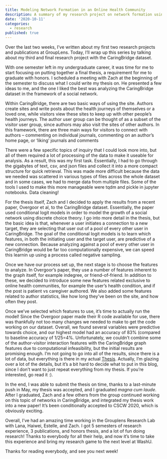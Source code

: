 ```yaml
---
title: Modeling Network Formation in an Online Health Community
description: A summary of my research project on network formation using the CaringBridge dataset.
date: '2020-10-11'
categories:
  - research
published: true
---
```


Over the last two weeks, I’ve written about my first two research projects and publications at GroupLens. Today, I’ll wrap up this series by talking about my third and final research project with the CaringBridge dataset.

With one semester left in my undergraduate career, it was time for me to start focusing on putting together a final thesis, a requirement for me to graduate with honors. I scheduled a meeting with Zach at the beginning of the semester to discuss what I could write my thesis on. He presented a few ideas to me, and the one I liked the best was analyzing the CaringBridge dataset in the framework of a social network.

Within CaringBridge, there are two basic ways of using the site. Authors create sites and write posts about the health journeys of themselves or a loved one, while visitors view these sites to keep up with other people’s health journeys. The author user group can be thought of as a subset of the visitor user group, since authors may also visit the sites of other authors. In this framework, there are three main ways for visitors to connect with authors – commenting on individual journals, commenting on an author’s home page, or ‘liking’ journals and comments

There were a few specific topics of inquiry that I could look more into, but all of them required a lot of processing of the data to make it useable for analysis. As a result, this was my first task. Essentially, I had to go through the gigabytes of text, csv, and json files and collect it into a more compact structure for quick retrieval. This was made more difficult because the data we needed was scattered in various types of files across the whole dataset and in some cases, we had to merge data from multiple files. Some of the tools I used to make this more manageable were tqdm and pickle in jupyter notebooks. Data cleaning!

For the thesis itself, Zach and I decided to apply the results from a recent paper, Overgoor et al, to the CaringBridge dataset. Essentially, the paper used conditional logit models in order to model the growth of a social network using discrete choice theory. I go into more detail in the thesis, but the basic idea is that, whenever a user initiates a connection to a new target, they are selecting that user out of a pool of every other user in CaringBridge. The goal of the conditional logit models is to learn which features, in both the initiating user and the target user, are predictive of a new connection. Because analyzing against a pool of every other user in CaringBridge would be far too computationally expensive, we can speed this learnin up using a process called negative sampling.

Once we have our process set up, the next stage is to choose the features to analyze. In Overgoor’s paper, they use a number of features inherent to the graph itself, for example indegree, or friend-of-friend. In addition to these, we decided to introduce some new features related exclusive to online health communities, for example the user’s health condition, and if the post is patient vs caregiver authored. We also added some features related to author statistics, like how long they’ve been on the site, and how often they post.

Once we’ve selected which features to use, it’s time to actually run the model! Since the Overgoor paper made their R code available for use, there was thankfully not too many changes we needed to make to get the code working on our dataset. Overall, we found several variables were predictive towards choice, and our highest model had an accuracy of 83% (compared to baseline accuracy of 1/25=4%. Unfortunately, we couldn’t combine some of the author-visitor interaction features with the CaringBridge graph features due to computational infeasibility, but the initial results are promising enough. I’m not going to go into all of the results, since there is a lot of data, but everything is there in my actual [Thesis](https://saumikn.com/wp-content/uploads/2020/10/Thesis.pdf). Actually, I’m glazing over a lot of the details, but it’s a bit hard to decide what to put in this blog, since I don’t want to just repeat everything from my thesis. If you’re interested, go read it :).

In the end, I was able to submit the thesis on time, thanks to a last-minute push in May, my thesis was accepted, and I graduated _magna cum laude_. After I graduated, Zach and a few others from the group continued working on this topic of networks in CaringBridge, and integrated my thesis work into a new paper! It’s been conditionally accepted to CSCW 2020, which is obviously exciting.

Overall, I’ve had an amazing time working in the Grouplens Research Lab with Lana, Haiwei, Estelle, and Zach. I got 5 semesters of research experience, 3 publications, and honors thesis, and a lot of fun doing research! Thanks to everybody for all their help, and now it’s time to take this experience and bring my research game to the next level at WashU.

Thanks for reading everybody, and see you next week!
